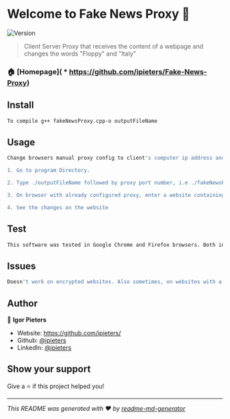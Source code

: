 # Welcome to Fake News Proxy 👋
![Version](https://img.shields.io/badge/version-v1-blue.svg?cacheSeconds=2592000)

> Client Server Proxy that receives the content of a webpage and changes the words &#34;Floppy&#34; and &#34;Italy&#34; 

### 🏠 [Homepage]( * https://github.com/ipieters/Fake-News-Proxy)

## Install

```sh
To compile g++ fakeNewsProxy.cpp-o outputFileName
```

## Usage

```sh
Change browsers manual proxy config to client's computer ip address and desired port. Then to run program after compiling: 

1. Go to program Directory. 

2. Type ./outputFileName followed by proxy port number, i.e ./fakeNewsProxy 8080. 

3. On browser with already configured proxy, enter a website containing one of the target words and press enter. 

4. See the changes on the website
```
## Test

```sh
This software was tested in Google Chrome and Firefox browsers. Both in local computer as well as the University of Calgary's. Tested on the test website provided by Prof. Carey. 
```
## Issues

```sh
Doesn't work on encrypted websites. Also sometimes, on websites with a lot of content, the website doesn't load or takes a lot of time
```



## Author

👤 **Igor Pieters**

* Website: https://github.com/ipieters/
* Github: [@ipieters](https://github.com/ipieters)
* LinkedIn: [@ipieters](https://linkedin.com/in/ipieters)

## Show your support

Give a ⭐️ if this project helped you!


***
_This README was generated with ❤️ by [readme-md-generator](https://github.com/kefranabg/readme-md-generator)_